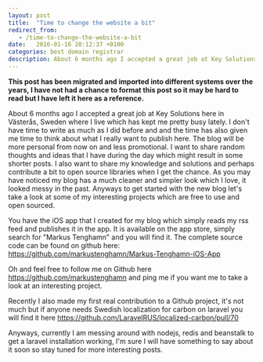 ```yaml
---
layout: post
title:  "Time to change the website a bit"
redirect_from:
   - /time-to-change-the-website-a-bit
date:   2016-01-16 20:12:37 +0100
categories: best domain registrar
description: About 6 months ago I accepted a great job at Key Solutions here in Västerås, Sweden where I live which has kept me pretty busy lately. I don't have time to write as much as I did before and and the...
---
```


**This post has been migrated and imported into different systems over the years, I have not had a chance to format this post so it may be hard to read but I have left it here as a reference.**

About 6 months ago I accepted a great job at Key Solutions here in Västerås, Sweden where I live which has kept me pretty busy lately. I don't have time to write as much as I did before and and the time has also given me time to think about what I really want to publish here. The blog will be more personal from now on and less promotional. I want to share random thoughts and ideas that I have during the day which might result in some shorter posts. I also want to share my knowledge and solutions and perhaps contribute a bit to open source libraries when I get the chance. As you may have noticed my blog has a much cleaner and simpler look which I love, it looked messy in the past. Anyways to get started with the new blog let's take a look at some of my interesting projects which are free to use and open sourced.  
  
 You have the iOS app that I created for my blog which simply reads my rss feed and publishes it in the app. It is available on the app store, simply search for "Markus Tenghamn" and you will find it. The complete source code can be found on github here: https://github.com/markustenghamn/Markus-Tenghamn-iOS-App  
  
 Oh and feel free to follow me on Github here https://github.com/markustenghamn and ping me if you want me to take a look at an interesting project.  
  
 Recently I also made my first real contribution to a Github project, it's not much but if anyone needs Swedish localization for carbon on laravel you will find it here https://github.com/LaravelRUS/localized-carbon/pull/70  
  
 Anyways, currently I am messing around with nodejs, redis and beanstalk to get a laravel installation working, I'm sure I will have something to say about it soon so stay tuned for more interesting posts.